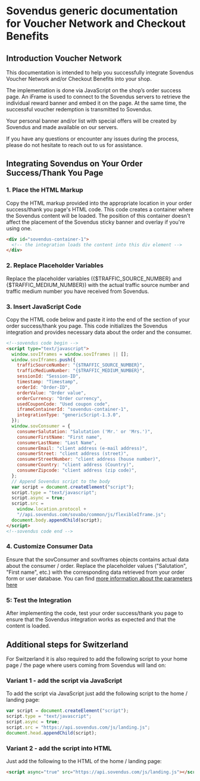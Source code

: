 # Sovendus generic documentation for Voucher Network and Checkout Benefits

## Introduction Voucher Network

This documentation is intended to help you successfully integrate Sovendus Voucher Network and/or Checkout Benefits into your shop.

The implementation is done via JavaScript on the shop’s order success page. An iFrame is used to connect to the Sovendus servers to retrieve the individual reward banner and embed it on the page. At the same time, the successful voucher redemption is transmitted to Sovendus.

Your personal banner and/or list with special offers will be created by Sovendus and made available on our servers.

If you have any questions or encounter any issues during the process, please do not hesitate to reach out to us for assistance.

## Integrating Sovendus on Your Order Success/Thank You Page

### 1. Place the HTML Markup

Copy the HTML markup provided into the appropriate location in your order success/thank you page's HTML code. This code creates a container where the Sovendus content will be loaded. The position of this container doesn't affect the placement of the Sovendus sticky banner and overlay if you're using one.

```html
<div id="sovendus-container-1">
  <!-- the integration loads the content into this div element -->
</div>
```

### 2. Replace Placeholder Variables

Replace the placeholder variables ({$TRAFFIC_SOURCE_NUMBER} and {$TRAFFIC_MEDIUM_NUMBER}) with the actual traffic source number and traffic medium number you have received from Sovendus.

### 3. Insert JavaScript Code

Copy the HTML code below and paste it into the end of the <body> section of your order success/thank you page. This code initializes the Sovendus integration and provides necessary data about the order and the consumer.

```html
<!--sovendus code begin -->
<script type="text/javascript">
  window.sovIframes = window.sovIframes || [];
  window.sovIframes.push({
    trafficSourceNumber: "{$TRAFFIC_SOURCE_NUMBER}",
    trafficMediumNumber: "{$TRAFFIC_MEDIUM_NUMBER}",
    sessionId: "Session-ID",
    timestamp: "Timestamp",
    orderId: "Order-ID",
    orderValue: "Order value",
    orderCurrency: "Order currency",
    usedCouponCode: "Used coupon code",
    iframeContainerId: "sovendus-container-1",
    integrationType: "genericScript-1.3.0",
  });
  window.sovConsumer = {
    consumerSalutation: "Salutation ('Mr.' or 'Mrs.')",
    consumerFirstName: "First name",
    consumerLastName: "Last Name",
    consumerEmail: "client address (e-mail address)",
    consumerStreet: "client address (street)",
    consumerStreetNumber: "client address (house number)",
    consumerCountry: "client address (Country)",
    consumerZipcode: "client address (zip code)",
  };
  // Append Sovendus script to the body
  var script = document.createElement("script");
  script.type = "text/javascript";
  script.async = true;
  script.src =
    window.location.protocol +
    "//api.sovendus.com/sovabo/common/js/flexibleIframe.js";
  document.body.appendChild(script);
</script>
<!--sovendus code end -->
```

### 4. Customize Consumer Data

Ensure that the sovConsumer and sovIframes objects contains actual data about the consumer / order. Replace the placeholder values ("Salutation", "First name", etc.) with the corresponding data retrieved from your order form or user database. You can find [more information about the parameters here](https://github.com/Sovendus-GmbH/Sovendus-Voucher-Network-and-Checkout-Benefits-Parameter)

### 5: Test the Integration

After implementing the code, test your order success/thank you page to ensure that the Sovendus integration works as expected and that the content is loaded.

## Additional steps for Switzerland

For Switzerland it is also required to add the following script to your home page / the page where users coming from Sovendus will land on:

### Variant 1 - add the script via JavaScript

To add the script via JavaScript just add the following script to the home / landing page:

```javascript
var script = document.createElement("script");
script.type = "text/javascript";
script.async = true;
script.src = "https://api.sovendus.com/js/landing.js";
document.head.appendChild(script);
```

### Variant 2 - add the script into HTML

Just add the following to the HTML of the home / landing page:

```html
<script async="true" src="https://api.sovendus.com/js/landing.js"></script>
```
